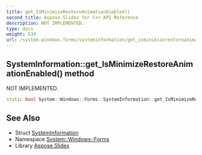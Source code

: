 ```yaml
---
title: get_IsMinimizeRestoreAnimationEnabled()
second_title: Aspose.Slides for C++ API Reference
description: NOT IMPLEMENTED.
type: docs
weight: 534
url: /system.windows.forms/systeminformation/get_isminimizerestoreanimationenabled/
---
```

## SystemInformation::get_IsMinimizeRestoreAnimationEnabled() method


NOT IMPLEMENTED.

```cpp
static bool System::Windows::Forms::SystemInformation::get_IsMinimizeRestoreAnimationEnabled()
```


## See Also

* Struct [SystemInformation](../)
* Namespace [System::Windows::Forms](../../)
* Library [Aspose.Slides](../../../)